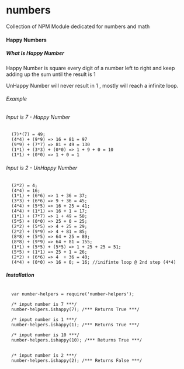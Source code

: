 numbers
=======

Collection of NPM Module dedicated for numbers and math

#### Happy Numbers

##### What Is Happy Number 

Happy Number is square every digit of a number left to right and keep adding up the sum until the result is 1

UnHappy Number will never result in 1 , mostly will reach a infinite loop.

###### Example

###### Input is 7 - Happy Number

```
  (7)*(7) = 49;
  (4*4) + (9*9) => 16 + 81 = 97
  (9*9) + (7*7) => 81 + 49 = 130
  (1*1) + (3*3) + (0*0) => 1 + 9 + 0 = 10
  (1*1) + (0*0) => 1 + 0 = 1
```

###### Input is 2 - UnHappy Number

```
  (2*2) = 4;
  (4*4) = 16;
  (1*1) + (6*6) => 1 + 36 = 37;
  (3*3) + (6*6) => 9 + 36 = 45;
  (4*4) + (5*5) => 16 + 25 = 41;
  (4*4) + (1*1) => 16 + 1 = 17;
  (1*1) + (7*7) => 1 + 49 = 50;
  (5*5) + (0*0) => 25 + 0 = 25;
  (2*2) + (5*5) => 4 + 25 = 29;
  (2*2) + (9*9) => 4 + 81 = 85;
  (8*8) + (5*5) => 64 + 25 = 89;
  (8*8) + (9*9) => 64 + 81 = 155;
  (1*1) + (5*5) + (5*5) => 1 + 25 + 25 = 51;
  (5*5) + (1*1) => 25 + 1 = 26;
  (2*2) + (6*6) => 4  + 36 = 40;
  (4*4) + (0*0) => 16 + 0; = 16; //inifinte loop @ 2nd step (4*4)
```


##### Installation 

```node

  var number-helpers = require('number-helpers');
  
  /* input number is 7 ***/
  number-helpers.ishappy(7); /*** Returns True ***/

  /* input number is 1 ***/
  number-helpers.ishappy(1); /*** Returns True ***/
  
  /* input number is 10 ***/
  number-helpers.ishappy(10); /*** Returns True ***/


  /* input number is 2 ***/
  number-helpers.ishappy(2); /*** Returns False ***/
  
```



